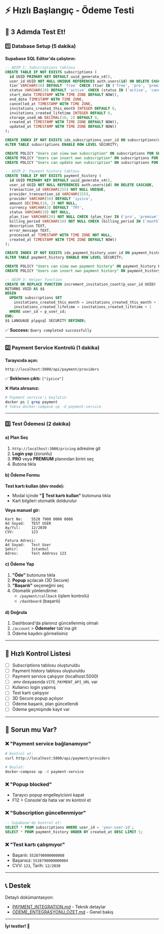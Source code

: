 # ⚡ Hızlı Başlangıç - Ödeme Testi

## 🚀 3 Adımda Test Et!

### 1️⃣ Database Setup (5 dakika)

**Supabase SQL Editor'da çalıştırın:**

```sql
-- ADIM 1: Subscriptions tablosu
CREATE TABLE IF NOT EXISTS subscriptions (
  id UUID PRIMARY KEY DEFAULT uuid_generate_v4(),
  user_id UUID NOT NULL UNIQUE REFERENCES auth.users(id) ON DELETE CASCADE,
  tier VARCHAR(20) DEFAULT 'free' CHECK (tier IN ('free', 'pro', 'premium')),
  status VARCHAR(20) DEFAULT 'active' CHECK (status IN ('active', 'cancelled', 'expired', 'trialing')),
  start_date TIMESTAMP WITH TIME ZONE DEFAULT NOW(),
  end_date TIMESTAMP WITH TIME ZONE,
  cancelled_at TIMESTAMP WITH TIME ZONE,
  invitations_created_this_month INTEGER DEFAULT 0,
  invitations_created_lifetime INTEGER DEFAULT 0,
  storage_used_mb DECIMAL(10, 2) DEFAULT 0,
  created_at TIMESTAMP WITH TIME ZONE DEFAULT NOW(),
  updated_at TIMESTAMP WITH TIME ZONE DEFAULT NOW()
);

CREATE INDEX IF NOT EXISTS idx_subscriptions_user_id ON subscriptions(user_id);
ALTER TABLE subscriptions ENABLE ROW LEVEL SECURITY;

CREATE POLICY "Users can view own subscription" ON subscriptions FOR SELECT USING (auth.uid() = user_id);
CREATE POLICY "Users can insert own subscription" ON subscriptions FOR INSERT WITH CHECK (auth.uid() = user_id);
CREATE POLICY "Users can update own subscription" ON subscriptions FOR UPDATE USING (auth.uid() = user_id);

-- ADIM 2: Payment history tablosu
CREATE TABLE IF NOT EXISTS payment_history (
  id UUID PRIMARY KEY DEFAULT uuid_generate_v4(),
  user_id UUID NOT NULL REFERENCES auth.users(id) ON DELETE CASCADE,
  transaction_id VARCHAR(255) NOT NULL UNIQUE,
  provider_transaction_id VARCHAR(255),
  provider VARCHAR(50) DEFAULT 'iyzico',
  amount DECIMAL(10, 2) NOT NULL,
  currency VARCHAR(3) DEFAULT 'TRY',
  status VARCHAR(20) NOT NULL,
  plan_tier VARCHAR(20) NOT NULL CHECK (plan_tier IN ('pro', 'premium')),
  billing_period VARCHAR(10) NOT NULL CHECK (billing_period IN ('monthly', 'yearly')),
  description TEXT,
  error_message TEXT,
  processed_at TIMESTAMP WITH TIME ZONE NOT NULL,
  created_at TIMESTAMP WITH TIME ZONE DEFAULT NOW()
);

CREATE INDEX IF NOT EXISTS idx_payment_history_user_id ON payment_history(user_id);
ALTER TABLE payment_history ENABLE ROW LEVEL SECURITY;

CREATE POLICY "Users can view own payment history" ON payment_history FOR SELECT USING (auth.uid() = user_id);
CREATE POLICY "Users can insert own payment history" ON payment_history FOR INSERT WITH CHECK (auth.uid() = user_id);

-- ADIM 3: Helper function
CREATE OR REPLACE FUNCTION increment_invitation_count(p_user_id UUID)
RETURNS VOID AS $$
BEGIN
  UPDATE subscriptions SET 
    invitations_created_this_month = invitations_created_this_month + 1,
    invitations_created_lifetime = invitations_created_lifetime + 1
  WHERE user_id = p_user_id;
END;
$$ LANGUAGE plpgsql SECURITY DEFINER;
```

✅ **Success:** `Query completed successfully`

---

### 2️⃣ Payment Service Kontrolü (1 dakika)

**Tarayıcıda açın:**

```
http://localhost:5000/api/payment/providers
```

✅ **Beklenen çıktı:** `["iyzico"]`

❌ **Hata alırsanız:**
```bash
# Payment service'i başlatın
docker ps | grep payment
# Yoksa docker-compose up -d payment-service
```

---

### 3️⃣ Test Ödemesi (2 dakika)

#### a) Plan Seç
1. `http://localhost:3000/pricing` adresine git
2. **Login yap** (zorunlu)
3. **PRO** veya **PREMIUM** planından birini seç
4. Butona tıkla

#### b) Ödeme Formu
**Test kartı kullan (dev mode):**
- Modal içinde **"🧪 Test kartı kullan"** butonuna tıkla
- Kart bilgileri otomatik doldurulur

**Veya manuel gir:**
```
Kart No:    5528 7900 0000 0008
Ad Soyad:   TEST USER
Ay/Yıl:     12/2030
CVV:        123

Fatura Adresi:
Ad Soyad:   Test User
Şehir:      Istanbul
Adres:      Test Address 123
```

#### c) Ödeme Yap
1. **"Öde"** butonuna tıkla
2. **Popup** açılacak (3D Secure)
3. **"Başarılı"** seçeneğini seç
4. Otomatik yönlendirme:
   - `/payment/callback` (işlem kontrolü)
   - `/dashboard` (başarılı)

#### d) Doğrula
1. Dashboard'da planınız güncellenmiş olmalı
2. `/account` > **Ödemeler** tab'ına git
3. Ödeme kaydını görmelisiniz

---

## 🎯 Hızlı Kontrol Listesi

- [ ] Subscriptions tablosu oluşturuldu
- [ ] Payment history tablosu oluşturuldu
- [ ] Payment service çalışıyor (localhost:5000)
- [ ] .env dosyasında `VITE_PAYMENT_API_URL` var
- [ ] Kullanıcı login yapmış
- [ ] Test kartı çalışıyor
- [ ] 3D Secure popup açılıyor
- [ ] Ödeme başarılı, plan güncellendi
- [ ] Ödeme geçmişinde kayıt var

---

## 🐛 Sorun mu Var?

### ❌ "Payment service bağlanamıyor"
```bash
# Kontrol et:
curl http://localhost:5000/api/payment/providers

# Başlat:
docker-compose up -d payment-service
```

### ❌ "Popup blocked"
- Tarayıcı popup engelleyicisini kapat
- F12 > Console'da hata var mı kontrol et

### ❌ "Subscription güncellenmiyor"
```sql
-- Supabase'de kontrol et:
SELECT * FROM subscriptions WHERE user_id = 'your-user-id';
SELECT * FROM payment_history ORDER BY created_at DESC LIMIT 5;
```

### ❌ "Test kartı çalışmıyor"
- Başarılı: `5528790000000008`
- Başarısız: `5528790000000004`
- CVV: `123`, Tarih: `12/2030`

---

## 📞 Destek

Detaylı dokümantasyon:
- [PAYMENT_INTEGRATION.md](./PAYMENT_INTEGRATION.md) - Teknik detaylar
- [ODEME_ENTEGRASYONU_OZET.md](./ODEME_ENTEGRASYONU_OZET.md) - Genel bakış

---

**İyi testler! 🚀**

